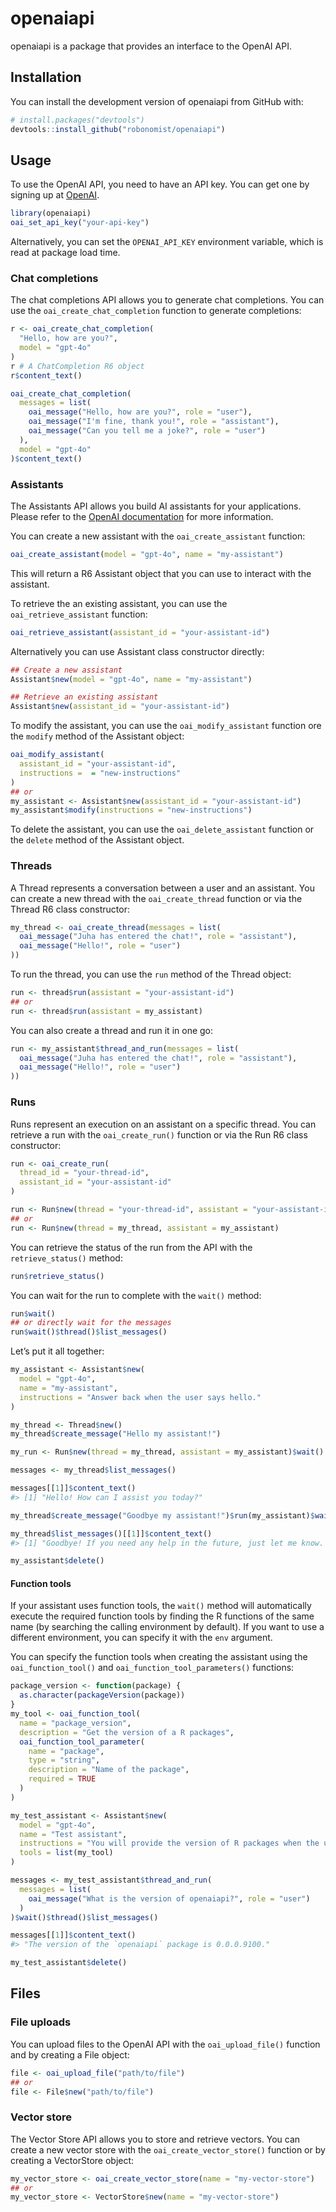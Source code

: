 
# openaiapi

openaiapi is a package that provides an interface to the OpenAI API.

## Installation

You can install the development version of openaiapi from GitHub with:

``` r
# install.packages("devtools")
devtools::install_github("robonomist/openaiapi")
```

## Usage

To use the OpenAI API, you need to have an API key. You can get one by
signing up at [OpenAI](https://platform.openai.com/).

``` r
library(openaiapi)
oai_set_api_key("your-api-key")
```

Alternatively, you can set the `OPENAI_API_KEY` environment variable,
which is read at package load time.

### Chat completions

The chat completions API allows you to generate chat completions. You
can use the `oai_create_chat_completion` function to generate
completions:

``` r
r <- oai_create_chat_completion(
  "Hello, how are you?",
  model = "gpt-4o"
)
r # A ChatCompletion R6 object
r$content_text()

oai_create_chat_completion(
  messages = list(
    oai_message("Hello, how are you?", role = "user"),
    oai_message("I'm fine, thank you!", role = "assistant"),
    oai_message("Can you tell me a joke?", role = "user")
  ),
  model = "gpt-4o"
)$content_text()
```

### Assistants

The Assistants API allows you build AI assistants for your applications.
Please refer to the [OpenAI
documentation](https://platform.openai.com/docs/assistants/overview) for
more information.

You can create a new assistant with the `oai_create_assistant` function:

``` r
oai_create_assistant(model = "gpt-4o", name = "my-assistant")
```

This will return a R6 Assistant object that you can use to interact with
the assistant.

To retrieve the an existing assistant, you can use the
`oai_retrieve_assistant` function:

``` r
oai_retrieve_assistant(assistant_id = "your-assistant-id")
```

Alternatively you can use Assistant class constructor directly:

``` r
## Create a new assistant
Assistant$new(model = "gpt-4o", name = "my-assistant")

## Retrieve an existing assistant
Assistant$new(assistant_id = "your-assistant-id")
```

To modify the assistant, you can use the `oai_modify_assistant` function
ore the `modify` method of the Assistant object:

``` r
oai_modify_assistant(
  assistant_id = "your-assistant-id",
  instructions =  = "new-instructions"
)
## or
my_assistant <- Assistant$new(assistant_id = "your-assistant-id")
my_assistant$modify(instructions = "new-instructions")
```

To delete the assistant, you can use the `oai_delete_assistant` function
or the `delete` method of the Assistant object.

### Threads

A Thread represents a conversation between a user and an assistant. You
can create a new thread with the `oai_create_thread` function or via the
Thread R6 class constructor:

``` r
my_thread <- oai_create_thread(messages = list(
  oai_message("Juha has entered the chat!", role = "assistant"),
  oai_message("Hello!", role = "user")
))
```

To run the thread, you can use the `run` method of the Thread object:

``` r
run <- thread$run(assistant = "your-assistant-id")
## or
run <- thread$run(assistant = my_assistant)
```

You can also create a thread and run it in one go:

``` r
run <- my_assistant$thread_and_run(messages = list(
  oai_message("Juha has entered the chat!", role = "assistant"),
  oai_message("Hello!", role = "user")
))
```

### Runs

Runs represent an execution on an assistant on a specific thread. You
can retrieve a run with the `oai_create_run()` function or via the Run
R6 class constructor:

``` r
run <- oai_create_run(
  thread_id = "your-thread-id",
  assistant_id = "your-assistant-id"
)

run <- Run$new(thread = "your-thread-id", assistant = "your-assistant-id")
## or
run <- Run$new(thread = my_thread, assistant = my_assistant)
```

You can retrieve the status of the run from the API with the
`retrieve_status()` method:

``` r
run$retrieve_status()
```

You can wait for the run to complete with the `wait()` method:

``` r
run$wait()
## or directly wait for the messages
run$wait()$thread()$list_messages()
```

Let’s put it all together:

``` r
my_assistant <- Assistant$new(
  model = "gpt-4o",
  name = "my-assistant",
  instructions = "Answer back when the user says hello."
)

my_thread <- Thread$new()
my_thread$create_message("Hello my assistant!")

my_run <- Run$new(thread = my_thread, assistant = my_assistant)$wait()

messages <- my_thread$list_messages()

messages[[1]]$content_text()
#> [1] "Hello! How can I assist you today?"

my_thread$create_message("Goodbye my assistant!")$run(my_assistant)$wait()

my_thread$list_messages()[[1]]$content_text()
#> [1] "Goodbye! If you need any help in the future, just let me know. Have a great day!"

my_assistant$delete()
```

#### Function tools

If your assistant uses function tools, the `wait()` method will
automatically execute the required function tools by finding the R
functions of the same name (by searching the calling environment by
default). If you want to use a different environment, you can specify it
with the `env` argument.

You can specify the function tools when creating the assistant using the
`oai_function_tool()` and `oai_function_tool_parameters()` functions:

``` r
package_version <- function(package) {
  as.character(packageVersion(package))
}
my_tool <- oai_function_tool(
  name = "package_version",
  description = "Get the version of a R packages",
  oai_function_tool_parameter(
    name = "package",
    type = "string",
    description = "Name of the package",
    required = TRUE
  )
)

my_test_assistant <- Assistant$new(
  model = "gpt-4o",
  name = "Test assistant",
  instructions = "You will provide the version of R packages when the user asks. Use the `package_version` function tool.",
  tools = list(my_tool)
)

messages <- my_test_assistant$thread_and_run(
  messages = list(
    oai_message("What is the version of openaiapi?", role = "user")
  )
)$wait()$thread()$list_messages()

messages[[1]]$content_text()
#> "The version of the `openaiapi` package is 0.0.0.9100."

my_test_assistant$delete()
```

## Files

### File uploads

You can upload files to the OpenAI API with the `oai_upload_file()`
function and by creating a File object:

``` r
file <- oai_upload_file("path/to/file")
## or
file <- File$new("path/to/file")
```

### Vector store

The Vector Store API allows you to store and retrieve vectors. You can
create a new vector store with the `oai_create_vector_store()` function
or by creating a VectorStore object:

``` r
my_vector_store <- oai_create_vector_store(name = "my-vector-store")
## or
my_vector_store <- VectorStore$new(name = "my-vector-store")
```

